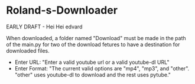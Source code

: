 # Roland-s-Downloader
EARLY DRAFT - Hei Hei edvard

When downloaded, a folder named "Download" must be made in the path of the main.py for two of the download fetures to have a destination for downloaded files.

- Enter URL: "Enter a valid youtube url or a valid youtube-dl URL"
- Enter Format: "The current valid options are "mp4", "mp3", and "other". "other" uses youtube-dl to download and the rest uses pytube."
